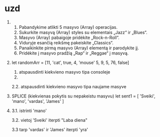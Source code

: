 # uzd

1. 
   1. Pabandykime atlikti 5 masyvo (Array) operacijas.
   2. Sukurkite masyvą (Array) styles su elementais „Jazz“ ir „Blues“.
   3. Masyvo (Array) pabaigoje pridėkite „Rock-n-Roll“.
   4. Viduryje esančią reikšmę pakeiskite „Classics“.
   5. Panaikinkite pirmą masyvo (Array) elementą ir parodykite jį.
   6. Pridėkite į masyvo pradžią „Rap“ ir „Reggae“ į masyvą.

2. let randomArr = [11, 'cat', true, 4, 'mouse' 5, 9, 5, 76, false]
   1. atspausdinti kiekvieno masyvo tipa consoleje
   2. 
   2.2. atspausdinti kiekvieno masyvo tipa naujame masyve

3. SPLICE (kiekvienas pokytis su nepakeistu masyvu) let sent1 = [ 'Sveiki', 'mano', 'vardas', 'James' ]
4. 
   3.1. istrinti 'mano'

   3.2. vietoj 'Sveiki' iterpti "Laba diena"

   3.3 tarp 'vardas' ir 'James' iterpti 'yra'